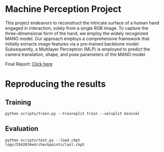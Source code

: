 # Machine Perception Project

This project endeavors to reconstruct the intricate surface of a human hand engaged in interaction, solely from a single RGB image. To capture the three-dimensional form of the hand, we employ the widely recognized MANO model. Our approach employs a comprehensive framework that initially extracts image features via a pre-trained backbone model. Subsequently, a Multilayer Perceptron (MLP) is employed to predict the camera translation, shape, and pose parameters of the MANO model.

Final Report: [Click here](/document.pdf)

# Reproducing the results

## Training
`python scripts/train.py --trainsplit train --valsplit minival`

## Evaluation
`python scripts/test.py --load_ckpt logs/5542634e4/checkpoints/last.ckpt`
